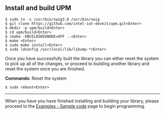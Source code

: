 ## Install and build UPM

```shell
$ sudo ln -s /usr/bin/swig3.0 /usr/bin/swig
$ git clone https://github.com/intel-iot-devkit/upm.git<Enter>
$ mkdir -p upm/build<Enter>
$ cd upm/build<Enter>
$ cmake -DBUILDSWIGNODE=OFF ..<Enter>
$ make <Enter>
$ sudo make install<Enter>
$ sudo ldconfig /usr/local/lib/libump-*<Enter>
```
Once you have successfully built the library you can either reset the system to pick up all of the changes, or proceed to building another library and reset the system once you are finished.

**Commands:** Reset the system

```shell
$ sudo reboot<Enter>
```

***

When you have you have finished installing and building your library, please proceed to the [Examples - Sample code](../../Examples/README.md) page to begin programming.
